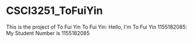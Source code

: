 # CSCI3251_ToFuiYin

This is the project of To Fui Yin
To Fui Yin: Hello, I'm To Fui Yin
1155182085: My Student Number is 1155182085
